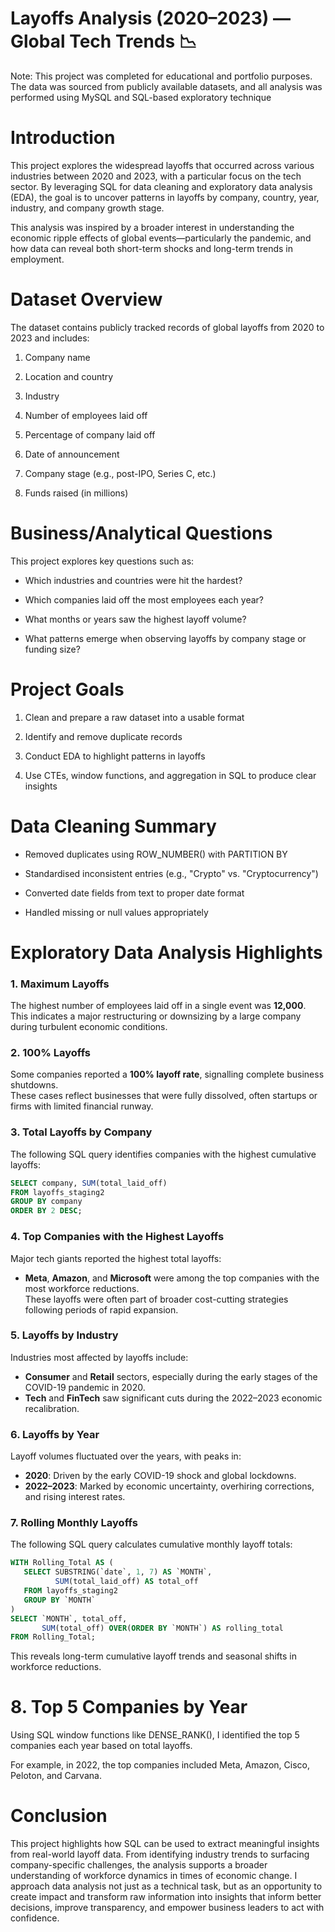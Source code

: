 # **Layoffs Analysis (2020–2023) — Global Tech Trends** 📉 
Note: This project was completed for educational and portfolio purposes. The data was sourced from publicly available datasets, and all analysis was performed using MySQL and SQL-based exploratory technique

# **Introduction**

This project explores the widespread layoffs that occurred across various industries between 2020 and 2023, with a particular focus on the tech sector. By leveraging SQL for data cleaning and exploratory data analysis (EDA), the goal is to uncover patterns in layoffs by company, country, year, industry, and company growth stage.

This analysis was inspired by a broader interest in understanding the economic ripple effects of global events—particularly the pandemic, and how data can reveal both short-term shocks and long-term trends in employment.

# **Dataset Overview**

The dataset contains publicly tracked records of global layoffs from 2020 to 2023 and includes:

1. Company name

2. Location and country

3. Industry

4. Number of employees laid off

5. Percentage of company laid off

6. Date of announcement

7. Company stage (e.g., post-IPO, Series C, etc.)

8. Funds raised (in millions)

# **Business/Analytical Questions**
This project explores key questions such as:

* Which industries and countries were hit the hardest?

* Which companies laid off the most employees each year?

* What months or years saw the highest layoff volume?

* What patterns emerge when observing layoffs by company stage or funding size?

# **Project Goals**
1. Clean and prepare a raw dataset into a usable format

2. Identify and remove duplicate records

3. Conduct EDA to highlight patterns in layoffs

4. Use CTEs, window functions, and aggregation in SQL to produce clear insights

# **Data Cleaning Summary**
* Removed duplicates using ROW_NUMBER() with PARTITION BY

* Standardised inconsistent entries (e.g., "Crypto" vs. "Cryptocurrency")

* Converted date fields from text to proper date format

* Handled missing or null values appropriately

# **Exploratory Data Analysis Highlights**
### 1. Maximum Layoffs  
The highest number of employees laid off in a single event was **12,000**.  
This indicates a major restructuring or downsizing by a large company during turbulent economic conditions.

### 2. 100% Layoffs  
Some companies reported a **100% layoff rate**, signalling complete business shutdowns.  
These cases reflect businesses that were fully dissolved, often startups or firms with limited financial runway.

### 3. Total Layoffs by Company  
The following SQL query identifies companies with the highest cumulative layoffs:

```sql
SELECT company, SUM(total_laid_off)
FROM layoffs_staging2
GROUP BY company
ORDER BY 2 DESC;
```

### 4. Top Companies with the Highest Layoffs  
Major tech giants reported the highest total layoffs:

- **Meta**, **Amazon**, and **Microsoft** were among the top companies with the most workforce reductions.  
These layoffs were often part of broader cost-cutting strategies following periods of rapid expansion.

### 5. Layoffs by Industry  
Industries most affected by layoffs include:

- **Consumer** and **Retail** sectors, especially during the early stages of the COVID-19 pandemic in 2020.  
- **Tech** and **FinTech** saw significant cuts during the 2022–2023 economic recalibration.

### 6. Layoffs by Year  
Layoff volumes fluctuated over the years, with peaks in:

- **2020**: Driven by the early COVID-19 shock and global lockdowns.  
- **2022–2023**: Marked by economic uncertainty, overhiring corrections, and rising interest rates.

### 7. Rolling Monthly Layoffs  

The following SQL query calculates cumulative monthly layoff totals:

```sql
WITH Rolling_Total AS (
   SELECT SUBSTRING(`date`, 1, 7) AS `MONTH`,
          SUM(total_laid_off) AS total_off
   FROM layoffs_staging2
   GROUP BY `MONTH`
)
SELECT `MONTH`, total_off,
       SUM(total_off) OVER(ORDER BY `MONTH`) AS rolling_total
FROM Rolling_Total;
```

This reveals long-term cumulative layoff trends and seasonal shifts in workforce reductions.

# **8. Top 5 Companies by Year**
Using SQL window functions like DENSE_RANK(), I identified the top 5 companies each year based on total layoffs.

For example, in 2022, the top companies included Meta, Amazon, Cisco, Peloton, and Carvana.

# **Conclusion**
This project highlights how SQL can be used to extract meaningful insights from real-world layoff data. From identifying industry trends to surfacing company-specific challenges, the analysis supports a broader understanding of workforce dynamics in times of economic change. I approach data analysis not just as a technical task, but as an opportunity to create impact and transform raw information into insights that inform better decisions, improve transparency, and empower business leaders to act with confidence.
